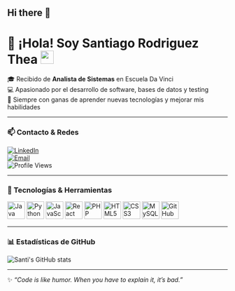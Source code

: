 ## Hi there 👋

<!--
**santithea/santithea** is a ✨ _special_ ✨ repository because its `README.md` (this file) appears on your GitHub profile.

Here are some ideas to get you started:

- 🔭 I’m currently working on ...
- 🌱 I’m currently learning ...
- 👯 I’m looking to collaborate on ...
- 🤔 I’m looking for help with ...
- 💬 Ask me about ...
- 📫 How to reach me: ...
- 😄 Pronouns: ...
- ⚡ Fun fact: ...
-->
# 👋 ¡Hola! Soy Santiago Rodriguez Thea <img src="https://media.giphy.com/media/hvRJCLFzcasrR4ia7z/giphy.gif" width="30">

🎓 Recibido de **Analista de Sistemas** en Escuela Da Vinci  
💻 Apasionado por el desarrollo de software, bases de datos y testing  
🚀 Siempre con ganas de aprender nuevas tecnologías y mejorar mis habilidades  

---

### 📫 Contacto & Redes
[![LinkedIn](https://img.shields.io/badge/LinkedIn-Santiago%20Rodriguez%20Thea-blue?logo=linkedin&style=flat)](https://www.linkedin.com/in/santiago-rodriguez-thea-121197278/)  
[![Email](https://img.shields.io/badge/Email-santi.rthea%40gmail.com-red?logo=gmail&style=flat)](mailto:santi.rthea@gmail.com)  
![Profile Views](https://komarev.com/ghpvc/?username=TU-USUARIO&color=green)  

---

### 🚀 Tecnologías & Herramientas

<p align="left">
  <img src="https://cdn.jsdelivr.net/gh/devicons/devicon/icons/java/java-original.svg" width="40" height="40" title="Java"/> 
  <img src="https://cdn.jsdelivr.net/gh/devicons/devicon/icons/python/python-original.svg" width="40" height="40" title="Python"/> 
  <img src="https://cdn.jsdelivr.net/gh/devicons/devicon/icons/javascript/javascript-original.svg" width="40" height="40" title="JavaScript"/> 
  <img src="https://cdn.jsdelivr.net/gh/devicons/devicon/icons/react/react-original.svg" width="40" height="40" title="React"/> 
  <img src="https://cdn.jsdelivr.net/gh/devicons/devicon/icons/php/php-original.svg" width="40" height="40" title="PHP"/> 
  <img src="https://cdn.jsdelivr.net/gh/devicons/devicon/icons/html5/html5-original.svg" width="40" height="40" title="HTML5"/> 
  <img src="https://cdn.jsdelivr.net/gh/devicons/devicon/icons/css3/css3-original.svg" width="40" height="40" title="CSS3"/> 
  <img src="https://cdn.jsdelivr.net/gh/devicons/devicon/icons/mysql/mysql-original.svg" width="40" height="40" title="MySQL"/> 
  <img src="https://cdn.jsdelivr.net/gh/devicons/devicon/icons/github/github-original.svg" width="40" height="40" title="GitHub"/> 
</p>

---

### 📊 Estadísticas de GitHub
![Santi's GitHub stats](https://github-readme-stats.vercel.app/api?username=santithea&show_icons=true&theme=tokyonight&hide=stars,issues)

---

✨ *“Code is like humor. When you have to explain it, it’s bad.”*  

